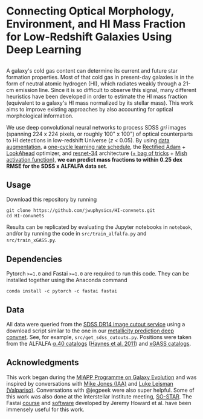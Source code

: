 # Connecting Optical Morphology, Environment, and HI Mass Fraction for Low-Redshift Galaxies Using Deep Learning

## 

A galaxy's cold gas content can determine its current and future star formation properties. Most of that cold gas in present-day galaxies is in the form of neutral atomic hydrogen (HI), which radiates weakly through a 21-cm emission line. Since it is so difficult to observe this signal, many different heuristics have been developed in order to estimate the HI mass fraction (equivalent to a galaxy's HI mass normalized by its stellar mass). This work aims to improve existing approaches by also accounting for optical morphological information.

We use deep convolutional neural networks to process SDSS *gri* images (spanning 224 x 224 pixels, or roughly 100" x 100") of optical counterparts to HI detections in low-redshift Universe (*z* < 0.05). By using [data augmentation](https://ui.adsabs.harvard.edu/abs/2015MNRAS.450.1441D/abstract), a [one-cycle learning rate schedule](https://arxiv.org/abs/1803.09820), the [Rectified Adam](https://arxiv.org/abs/1908.03265) + [LookAhead](https://arxiv.org/abs/1907.08610) optimizer, and [resnet-34](https://arxiv.org/abs/1512.03385) architecture ([+ bag of tricks](https://arxiv.org/abs/1812.01187) + [Mish activation function](https://arxiv.org/abs/1908.08681)), **we can predict mass fractions to within 0.25 dex RMSE for the SDSS x ALFALFA data set**.

## Usage

Download this repository by running
```
git clone https://github.com/jwuphysics/HI-convnets.git
cd HI-convnets
```

Results can be replicated by evaluating the Jupyter notebooks in `notebook`, and/or by running the code in `src/train_alfalfa.py` and `src/train_xGASS.py`.

## Dependencies

Pytorch `>=1.0` and Fastai `>=1.0` are required to run this code. They can be installed together using the Anaconda command

```
conda install -c pytorch -c fastai fastai
```

## Data

All data were queried from the [SDSS DR14 image cutout service](http://skyserver.sdss.org/dr14/en/help/docs/api.aspx#imgcutout) using a download script similar to the one in our [metallicity prediction deep convnet](https://github.com/jwuphysics/galaxy-cnns). See, for example, `src/get_sdss_cutouts.py`. Positions were taken from the ALFALFA [α.40 catalogs](http://egg.astro.cornell.edu/alfalfa/data/) ([Haynes et al. 2011](https://ui.adsabs.harvard.edu/abs/2011AJ....142..170H/abstract)) and [xGASS catalogs](http://xgass.icrar.org/data.html).

## Acknowledgments

This work began during the [MIAPP Programme on Galaxy Evolution](http://www.munich-iapp.de/programmes-topical-workshops/2019/galaxy-evolution/daily-schedule/) and was inspired by conversations with [Mike Jones (IAA)](http://amiga.iaa.es/p/321-Michael-G-Jones.htm) and [Luke Leisman (Valpariso)](https://www.valpo.edu/physics-astronomy/about/faculty-and-staff/lukas-leisman/). Conversations with @jegpeek were also super helpful. Some of this work was also done at the Interstellar Institute meeting, [SO-STAR](https://interstellarinstitute.org/programs/so-star/presentation.html). The Fastai [course](https://course.fast.ai/) and [software](https://github.com/fastai/fastai) developed by Jeremy Howard et al. have been immensely useful for this work.
